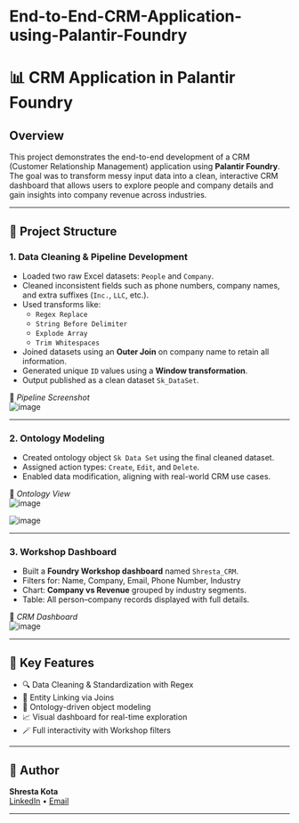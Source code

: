 # End-to-End-CRM-Application-using-Palantir-Foundry
# 📊 CRM Application in Palantir Foundry

## Overview
This project demonstrates the end-to-end development of a CRM (Customer Relationship Management) application using **Palantir Foundry**. The goal was to transform messy input data into a clean, interactive CRM dashboard that allows users to explore people and company details and gain insights into company revenue across industries.

---

## 📁 Project Structure

### 1. **Data Cleaning & Pipeline Development**
- Loaded two raw Excel datasets: `People` and `Company`.
- Cleaned inconsistent fields such as phone numbers, company names, and extra suffixes (`Inc.`, `LLC`, etc.).
- Used transforms like:
  - `Regex Replace`
  - `String Before Delimiter`
  - `Explode Array`
  - `Trim Whitespaces`
- Joined datasets using an **Outer Join** on company name to retain all information.
- Generated unique `ID` values using a **Window transformation**.
- Output published as a clean dataset `Sk_DataSet`.

📸 _Pipeline Screenshot_  
![image](https://github.com/user-attachments/assets/c9723183-3748-4f8a-a491-43df34293a51)


---

### 2. **Ontology Modeling**
- Created ontology object `Sk Data Set` using the final cleaned dataset.
- Assigned action types: `Create`, `Edit`, and `Delete`.
- Enabled data modification, aligning with real-world CRM use cases.

📸 _Ontology View_  
![image](https://github.com/user-attachments/assets/e12b19b0-629d-4f80-9dd7-f0f0617bf5af)
 
![image](https://github.com/user-attachments/assets/d7fd742a-3e84-4ec0-81ca-3ea7da201db5)


---

### 3. **Workshop Dashboard**
- Built a **Foundry Workshop dashboard** named `Shresta_CRM`.
- Filters for: Name, Company, Email, Phone Number, Industry
- Chart: **Company vs Revenue** grouped by industry segments.
- Table: All person–company records displayed with full details.

📸 _CRM Dashboard_  
![image](https://github.com/user-attachments/assets/3ea074ec-2e8d-45e0-aed2-18c38abca49c)


---

## 🧠 Key Features
- 🔍 Data Cleaning & Standardization with Regex
- 🔗 Entity Linking via Joins
- 🧱 Ontology-driven object modeling
- 📈 Visual dashboard for real-time exploration
- 🪄 Full interactivity with Workshop filters

---

## 📝 Author

**Shresta Kota**  
[LinkedIn](https://www.linkedin.com/in/shresta-kota-1879241a4) • [Email](mailto:shrestakota9441@gmail.com)

---

